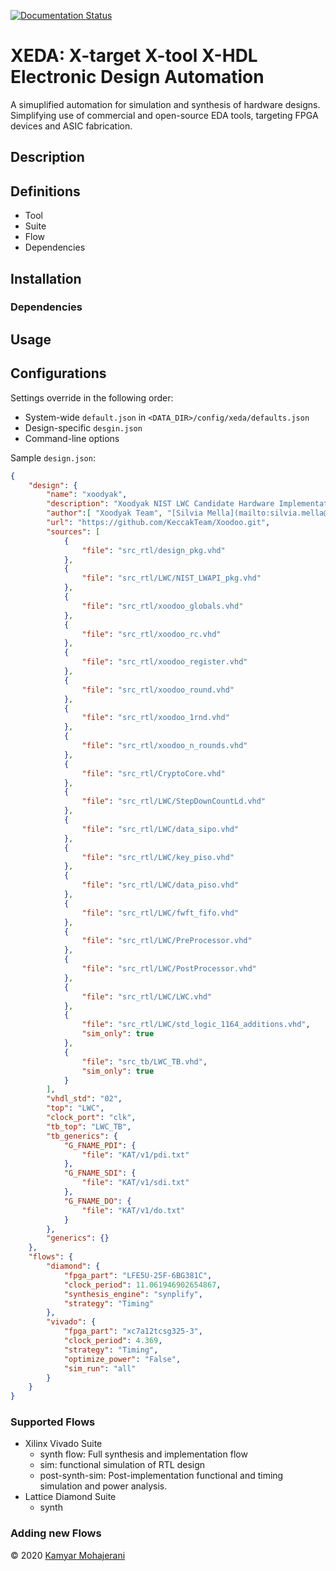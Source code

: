 [![Documentation Status](https://readthedocs.org/projects/xeda/badge/?version=latest)](https://xeda.readthedocs.io/en/latest/?badge=latest)

# XEDA: X-target X-tool X-HDL Electronic Design Automation

A simuplified automation for simulation and synthesis of hardware designs. Simplifying use of commercial and open-source EDA tools, targeting FPGA devices and ASIC fabrication.


## Description

## Definitions
- Tool
- Suite
- Flow
- Dependencies

## Installation

### Dependencies


## Usage

## Configurations

Settings override in the following order:
- System-wide `default.json` in `<DATA_DIR>/config/xeda/defaults.json`
- Design-specific `desgin.json`
- Command-line options

Sample `design.json`:

```json
{
    "design": {
        "name": "xoodyak",
        "description": "Xoodyak NIST LWC Candidate Hardware Implementation",
        "author":[ "Xoodyak Team", "[Silvia Mella](mailto:silvia.mella@st.com)"],
        "url": "https://github.com/KeccakTeam/Xoodoo.git",
        "sources": [
            {
                "file": "src_rtl/design_pkg.vhd"
            },
            {
                "file": "src_rtl/LWC/NIST_LWAPI_pkg.vhd"
            },
            {
                "file": "src_rtl/xoodoo_globals.vhd"
            },
            {
                "file": "src_rtl/xoodoo_rc.vhd"
            },
            {
                "file": "src_rtl/xoodoo_register.vhd"
            },
            {
                "file": "src_rtl/xoodoo_round.vhd"
            },
            {
                "file": "src_rtl/xoodoo_1rnd.vhd"
            },
            {
                "file": "src_rtl/xoodoo_n_rounds.vhd"
            },
            {
                "file": "src_rtl/CryptoCore.vhd"
            },
            {
                "file": "src_rtl/LWC/StepDownCountLd.vhd"
            },
            {
                "file": "src_rtl/LWC/data_sipo.vhd"
            },
            {
                "file": "src_rtl/LWC/key_piso.vhd"
            },
            {
                "file": "src_rtl/LWC/data_piso.vhd"
            },
            {
                "file": "src_rtl/LWC/fwft_fifo.vhd"
            },
            {
                "file": "src_rtl/LWC/PreProcessor.vhd"
            },
            {
                "file": "src_rtl/LWC/PostProcessor.vhd"
            },
            {
                "file": "src_rtl/LWC/LWC.vhd"
            },
            {
                "file": "src_rtl/LWC/std_logic_1164_additions.vhd",
                "sim_only": true
            },
            {
                "file": "src_tb/LWC_TB.vhd",
                "sim_only": true
            }
        ],
        "vhdl_std": "02",
        "top": "LWC",
        "clock_port": "clk",
        "tb_top": "LWC_TB",
        "tb_generics": {
            "G_FNAME_PDI": {
                "file": "KAT/v1/pdi.txt"
            },
            "G_FNAME_SDI": {
                "file": "KAT/v1/sdi.txt"
            },
            "G_FNAME_DO": {
                "file": "KAT/v1/do.txt"
            }
        },
        "generics": {}
    },
    "flows": {
        "diamond": {
            "fpga_part": "LFE5U-25F-6BG381C",
            "clock_period": 11.061946902654867,
            "synthesis_engine": "synplify",
            "strategy": "Timing"
        },
        "vivado": {
            "fpga_part": "xc7a12tcsg325-3",
            "clock_period": 4.369,
            "strategy": "Timing",
            "optimize_power": "False",
            "sim_run": "all"
        }
    }
}
```

### Supported Flows

- Xilinx Vivado Suite
    - synth flow: Full synthesis and implementation flow
    - sim: functional simulation of RTL design
    - post-synth-sim: Post-implementation functional and timing simulation and power analysis.
- Lattice Diamond Suite
    - synth

### Adding new Flows

© 2020 [Kamyar Mohajerani](mailto:kamyar@ieee.org)